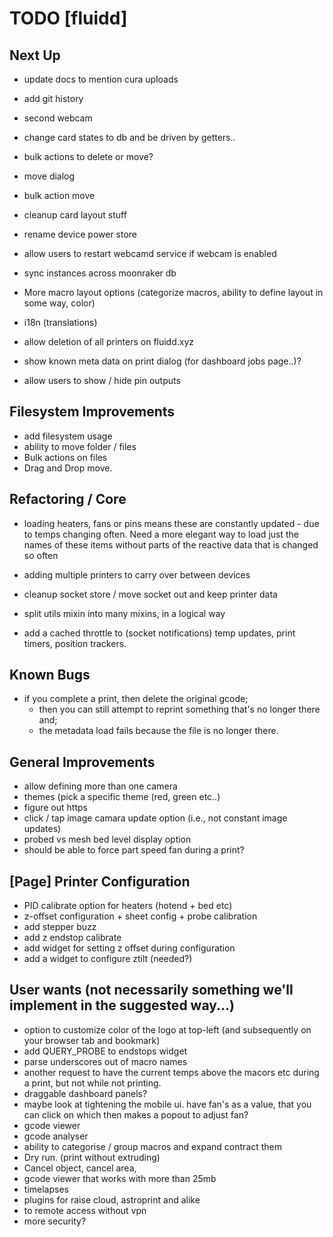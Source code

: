 # TODO [fluidd]

## Next Up

- update docs to mention cura uploads

- add git history
- second webcam
- change card states to db and be driven by getters..
- bulk actions to delete or move?
- move dialog
- bulk action move

- cleanup card layout stuff
- rename device power store
- allow users to restart webcamd service if webcam is enabled
- sync instances across moonraker db
- More macro layout options (categorize macros, ability to define layout in some way, color)
- i18n (translations)

- allow deletion of all printers on fluidd.xyz
- show known meta data on print dialog (for dashboard jobs page..)?
- allow users to show / hide pin outputs

## Filesystem Improvements

- add filesystem usage
- ability to move folder / files
- Bulk actions on files
- Drag and Drop move.

## Refactoring / Core

- loading heaters, fans or pins means these are constantly updated - due to temps changing
  often. Need a more elegant way to load just the names of these items without parts of the
  reactive data that is changed so often

- adding multiple printers to carry over between devices
- cleanup socket store / move socket out and keep printer data
- split utils mixin into many mixins, in a logical way
- add a cached throttle to (socket notifications) temp updates, print timers, position trackers.

## Known Bugs

- if you complete a print, then delete the original gcode;
  - then you can still attempt to reprint something that's no longer there and;
  - the metadata load fails because the file is no longer there.

## General Improvements

- allow defining more than one camera
- themes (pick a specific theme (red, green etc..)
- figure out https
- click / tap image camara update option (i.e., not constant image updates)
- probed vs mesh bed level display option
- should be able to force part speed fan during a print?

## [Page] Printer Configuration

- PID calibrate option for heaters (hotend + bed etc)
- z-offset configuration + sheet config + probe calibration
- add stepper buzz
- add z endstop calibrate
- add widget for setting z offset during configuration
- add a widget to configure ztilt (needed?)

## User wants (not necessarily something we'll implement in the suggested way...)

- option to customize color of the logo at top-left (and subsequently on your browser tab and bookmark)
- add QUERY_PROBE to endstops widget
- parse underscores out of macro names
- another request to have the current temps above the macors etc during a print, but not while not printing.
- draggable dashboard panels?
- maybe look at tightening the mobile ui. have fan's as a value, that you can click
  on which then makes a popout to adjust fan?
- gcode viewer
- gcode analyser
- ability to categorise / group macros and expand contract them
- Dry run. (print without extruding)
- Cancel object, cancel area,
- gcode viewer that works with more than 25mb
- timelapses
- plugins for raise cloud, astroprint and alike
- to remote access without vpn
- more security?